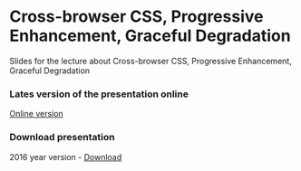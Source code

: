 # Cross-browser CSS, Progressive Enhancement, Graceful Degradation
Slides for the lecture about Cross-browser CSS, Progressive Enhancement, Graceful Degradation

### Lates version of the presentation online

<a href="http://epam-front-end-school-lectures.github.io/cross-browser-css-progressive-enhancement-graceful-degradation/#/">Online version</a>

### Download presentation
2016 year version - <a href="https://github.com/epam-front-end-school-lectures/cross-browser-css-progressive-enhancement-graceful-degradation/archive/v.2016.1.zip">Download</a>
